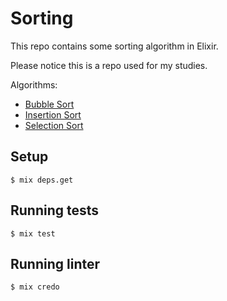 # Sorting

This repo contains some sorting algorithm in Elixir.

Please notice this is a repo used for my studies.

Algorithms:

* [Bubble Sort](https://github.com/mfbmina/sorting/blob/master/lib/bubble_sort.ex)
* [Insertion Sort](https://github.com/mfbmina/sorting/blob/master/lib/insertion_sort.ex)
* [Selection Sort](https://github.com/mfbmina/sorting/blob/master/lib/selection_sort.ex)

## Setup

`$ mix deps.get`

## Running tests

`$ mix test`

## Running linter

`$ mix credo`
